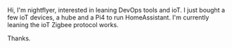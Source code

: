 Hi, I'm nightflyer, interested in leaning DevOps tools and ioT.
I just bought a few ioT devices, a hube and a Pi4 to run HomeAssistant.
I'm currently leaning the ioT Zigbee protocol works.

Thanks.
